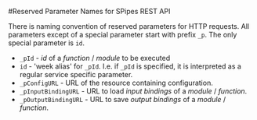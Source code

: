 #Reserved Parameter Names for SPipes REST API

There is naming convention of reserved parameters for HTTP requests. All parameters except of a special parameter start with prefix `_p`. The only special parameter is `id`. 

* `_pId` - *id* of a *function* / *module* to be executed   
* `id` - 'week alias' for `_pId`.  I.e. if `_pId` is specified, it is interpreted as a regular service specific parameter.
* `_pConfigURL` - URL of the resource containing configuration. 
* `_pInputBindingURL` - URL to load *input bindings* of a *module* / *function*.
* `_pOutputBindingURL` - URL to save *output bindings* of a *module* / *function*.